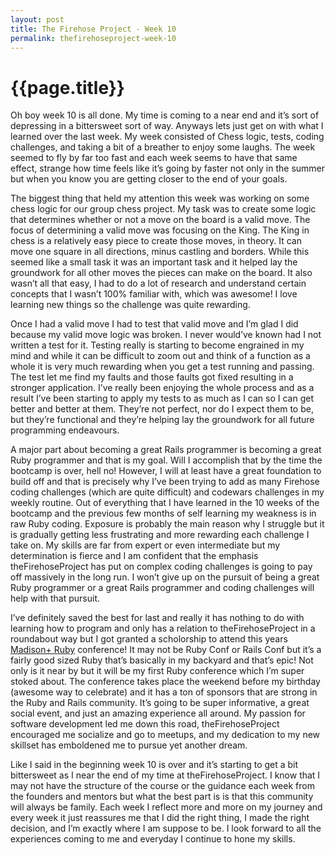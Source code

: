 ```yaml
---
layout: post
title: The Firehose Project - Week 10
permalink: thefirehoseproject-week-10
---
```


# {{page.title}}

Oh boy week 10 is all done. My time is coming to a near end and it’s sort of depressing in a bittersweet sort of way. Anyways lets just get on with what I learned over the last week. My week consisted of Chess logic, tests, coding challenges, and taking a bit of a breather to enjoy some laughs. The week seemed to fly by far too fast and each week seems to have that same effect, strange how time feels like it’s going by faster not only in the summer but when you know you are getting closer to the end of your goals.

The biggest thing that held my attention this week was working on some chess logic for our group chess project. My task was to create some logic that determines whether or not a move on the board is a valid move. The focus of determining a valid move was focusing on the King. The King in chess is a relatively easy piece to create those moves, in theory. It can move one square in all directions, minus castling and borders. While this seemed like a small task it was an important task and it helped lay the groundwork for all other moves the pieces can make on the board. It also wasn’t all that easy, I had to do a lot of research and understand certain concepts that I wasn’t 100% familiar with, which was awesome! I love learning new things so the challenge was quite rewarding.

Once I had a valid move I had to test that valid move and I’m glad I did because my valid move logic was broken. I never would’ve known had I not written a test for it. Testing really is starting to become engrained in my mind and while it can be difficult to zoom out and think of a function as a whole it is very much rewarding when you get a test running and passing. The test let me find my faults and those faults got fixed resulting in a stronger application. I’ve really been enjoying the whole process and as a result I’ve been starting to apply my tests to as much as I can so I can get better and better at them. They’re not perfect, nor do I expect them to be, but they’re functional and they’re helping lay the groundwork for all future programming endeavours.

A major part about becoming a great Rails programmer is becoming a great Ruby programmer and that is my goal. Will I accomplish that by the time the bootcamp is over, hell no! However, I will at least have a great foundation to build off and that is precisely why I’ve been trying to add as many Firehose coding challenges (which are quite difficult) and codewars challenges in my weekly routine. Out of everything that I have learned in the 10 weeks of the bootcamp and the previous few months of self learning my weakness is in raw Ruby coding. Exposure is probably the main reason why I struggle but it is gradually getting less frustrating and more rewarding each challenge I take on. My skills are far from expert or even intermediate but my determination is fierce and I am confident that the emphasis theFirehoseProject has put on complex coding challenges is going to pay off massively in the long run. I won’t give up on the pursuit of being a great Ruby programmer or a great Rails programmer and coding challenges will help with that pursuit.

I’ve definitely saved the best for last and really it has nothing to do with learning how to program and only has a relation to theFirehoseProject in a roundabout way but I got granted a scholorship to attend this years [Madison+ Ruby](http://madisonpl.us/ruby/) conference! It may not be Ruby Conf or Rails Conf but it’s a fairly good sized Ruby that’s basically in my backyard and that’s epic! Not only is it near by but it will be my first Ruby conference which I’m super stoked about. The conference takes place the weekend before my birthday (awesome way to celebrate) and it has a ton of sponsors that are strong in the Ruby and Rails community. It’s going to be super informative, a great social event, and just an amazing experience all around. My passion for software development led me down this road, theFirehoseProject encouraged me socialize and go to meetups, and my dedication to my new skillset has emboldened me to pursue yet another dream. 

Like I said in the beginning week 10 is over and it’s starting to get a bit bittersweet as I near the end of my time at theFirehoseProject. I know that I may not have the structure of the course or the guidance each week from the founders and mentors but what the best part is is that this community will always be family. Each week I reflect more and more on my journey and every week it just reassures me that I did the right thing, I made the right decision, and I’m exactly where I am suppose to be. I look forward to all the experiences coming to me and everyday I continue to hone my skills.
